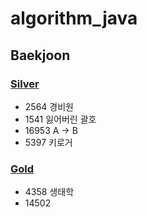 # algorithm_java

## Baekjoon
### [Silver](https://github.com/ljiwoo59/algorithm_java/tree/master/silver)
* 2564 경비원
* 1541 잃어버린 괄호
* 16953 A -> B
* 5397 키로거

### [Gold](https://github.com/ljiwoo59/algorithm_java/tree/master/gold)
* 4358 생태학
* 14502 
